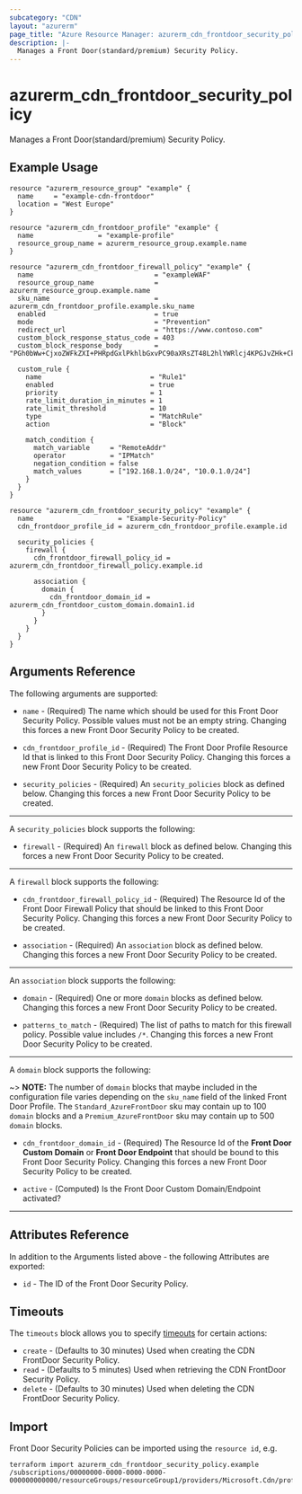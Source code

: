 ```yaml
---
subcategory: "CDN"
layout: "azurerm"
page_title: "Azure Resource Manager: azurerm_cdn_frontdoor_security_policy"
description: |-
  Manages a Front Door(standard/premium) Security Policy.
---
```


# azurerm_cdn_frontdoor_security_policy

Manages a Front Door(standard/premium) Security Policy.

## Example Usage

```hcl
resource "azurerm_resource_group" "example" {
  name     = "example-cdn-frontdoor"
  location = "West Europe"
}

resource "azurerm_cdn_frontdoor_profile" "example" {
  name                = "example-profile"
  resource_group_name = azurerm_resource_group.example.name
}

resource "azurerm_cdn_frontdoor_firewall_policy" "example" {
  name                              = "exampleWAF"
  resource_group_name               = azurerm_resource_group.example.name
  sku_name                          = azurerm_cdn_frontdoor_profile.example.sku_name
  enabled                           = true
  mode                              = "Prevention"
  redirect_url                      = "https://www.contoso.com"
  custom_block_response_status_code = 403
  custom_block_response_body        = "PGh0bWw+CjxoZWFkZXI+PHRpdGxlPkhlbGxvPC90aXRsZT48L2hlYWRlcj4KPGJvZHk+CkhlbGxvIHdvcmxkCjwvYm9keT4KPC9odG1sPg=="

  custom_rule {
    name                           = "Rule1"
    enabled                        = true
    priority                       = 1
    rate_limit_duration_in_minutes = 1
    rate_limit_threshold           = 10
    type                           = "MatchRule"
    action                         = "Block"

    match_condition {
      match_variable     = "RemoteAddr"
      operator           = "IPMatch"
      negation_condition = false
      match_values       = ["192.168.1.0/24", "10.0.1.0/24"]
    }
  }
}

resource "azurerm_cdn_frontdoor_security_policy" "example" {
  name                     = "Example-Security-Policy"
  cdn_frontdoor_profile_id = azurerm_cdn_frontdoor_profile.example.id

  security_policies {
    firewall {
      cdn_frontdoor_firewall_policy_id = azurerm_cdn_frontdoor_firewall_policy.example.id

      association {
        domain {
          cdn_frontdoor_domain_id = azurerm_cdn_frontdoor_custom_domain.domain1.id
        }
      }
    }
  }
}
```

## Arguments Reference

The following arguments are supported:

* `name` - (Required) The name which should be used for this Front Door Security Policy. Possible values must not be an empty string. Changing this forces a new Front Door Security Policy to be created.

* `cdn_frontdoor_profile_id` - (Required) The Front Door Profile Resource Id that is linked to this Front Door Security Policy. Changing this forces a new Front Door Security Policy to be created.

* `security_policies` - (Required) An `security_policies` block as defined below. Changing this forces a new Front Door Security Policy to be created.

---

A `security_policies` block supports the following:

* `firewall` - (Required) An `firewall` block as defined below. Changing this forces a new Front Door Security Policy to be created.

---

A `firewall` block supports the following:

* `cdn_frontdoor_firewall_policy_id` - (Required) The Resource Id of the Front Door Firewall Policy that should be linked to this Front Door Security Policy. Changing this forces a new Front Door Security Policy to be created.

* `association` - (Required) An `association` block as defined below. Changing this forces a new Front Door Security Policy to be created.

---

An `association` block supports the following:

* `domain` - (Required) One or more `domain` blocks as defined below. Changing this forces a new Front Door Security Policy to be created.

* `patterns_to_match` - (Required) The list of paths to match for this firewall policy. Possible value includes `/*`. Changing this forces a new Front Door Security Policy to be created.

---

A `domain` block supports the following:

~> **NOTE:** The number of `domain` blocks that maybe included in the configuration file varies depending on the `sku_name` field of the linked Front Door Profile. The `Standard_AzureFrontDoor` sku may contain up to 100 `domain` blocks and a `Premium_AzureFrontDoor` sku may contain up to 500 `domain` blocks.

* `cdn_frontdoor_domain_id` - (Required) The Resource Id of the **Front Door Custom Domain** or **Front Door Endpoint** that should be bound to this Front Door Security Policy. Changing this forces a new Front Door Security Policy to be created.

* `active` - (Computed) Is the Front Door Custom Domain/Endpoint activated?

---

## Attributes Reference

In addition to the Arguments listed above - the following Attributes are exported:

* `id` - The ID of the Front Door Security Policy.

## Timeouts

The `timeouts` block allows you to specify [timeouts](https://www.terraform.io/docs/configuration/resources.html#timeouts) for certain actions:

* `create` - (Defaults to 30 minutes) Used when creating the CDN FrontDoor Security Policy.
* `read` - (Defaults to 5 minutes) Used when retrieving the CDN FrontDoor Security Policy.
* `delete` - (Defaults to 30 minutes) Used when deleting the CDN FrontDoor Security Policy.

## Import

Front Door Security Policies can be imported using the `resource id`, e.g.

```shell
terraform import azurerm_cdn_frontdoor_security_policy.example /subscriptions/00000000-0000-0000-0000-000000000000/resourceGroups/resourceGroup1/providers/Microsoft.Cdn/profiles/profile1/securityPolicies/policy1
```
